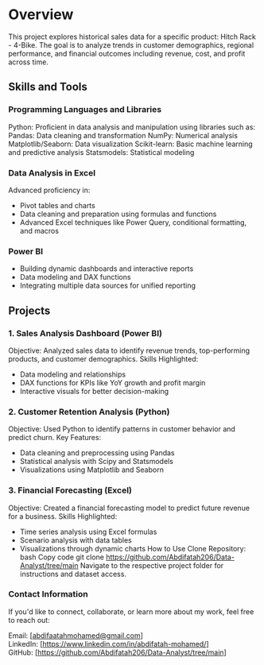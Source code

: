 # Overview
This project explores historical sales data for a specific product: Hitch Rack - 4-Bike. The goal is to analyze trends in customer demographics, regional performance, and financial outcomes including revenue, cost, and profit across time.

## Skills and Tools
### Programming Languages and Libraries
Python: Proficient in data analysis and manipulation using libraries such as:
Pandas: Data cleaning and transformation
NumPy: Numerical analysis
Matplotlib/Seaborn: Data visualization
Scikit-learn: Basic machine learning and predictive analysis
Statsmodels: Statistical modeling
### Data Analysis in Excel
Advanced proficiency in:
* Pivot tables and charts
* Data cleaning and preparation using formulas and functions
* Advanced Excel techniques like Power Query, conditional formatting, and macros
### Power BI
* Building dynamic dashboards and interactive reports
* Data modeling and DAX functions
* Integrating multiple data sources for unified reporting
## Projects
### 1. Sales Analysis Dashboard (Power BI)
Objective: Analyzed sales data to identify revenue trends, top-performing products, and customer demographics.
Skills Highlighted:
* Data modeling and relationships
* DAX functions for KPIs like YoY growth and profit margin
* Interactive visuals for better decision-making
### 2. Customer Retention Analysis (Python)
Objective: Used Python to identify patterns in customer behavior and predict churn.
Key Features:
* Data cleaning and preprocessing using Pandas
* Statistical analysis with Scipy and Statsmodels
* Visualizations using Matplotlib and Seaborn
### 3. Financial Forecasting (Excel)
Objective: Created a financial forecasting model to predict future revenue for a business.
Skills Highlighted:
* Time series analysis using Excel formulas
* Scenario analysis with data tables
* Visualizations through dynamic charts
How to Use
Clone Repository:
bash
Copy code
git clone https://github.com/Abdifatah206/Data-Analyst/tree/main
Navigate to the respective project folder for instructions and dataset access.
### Contact Information
If you'd like to connect, collaborate, or learn more about my work, feel free to reach out:

Email: [abdifaatahmohamed@gmail.com]<br/>
LinkedIn: [https://www.linkedin.com/in/abdifatah-mohamed/]<br/>
GitHub: [https://github.com/Abdifatah206/Data-Analyst/tree/main]<br/>
